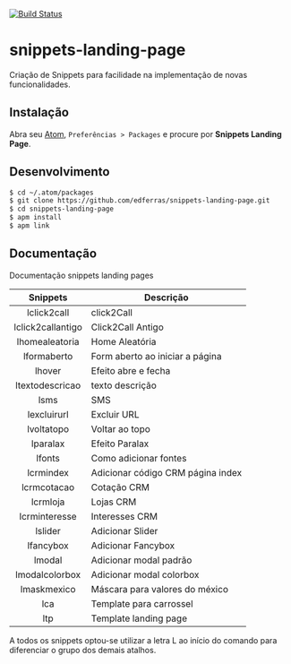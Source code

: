 [![Build Status](https://travis-ci.org/edferras/snippets-landing-page.svg)](https://travis-ci.org/edferras/snippets-landing-page)

# snippets-landing-page
Criação de Snippets para facilidade na implementação de novas funcionalidades.

## Instalação
Abra seu [Atom](http://atom.io), `Preferências > Packages` e procure por **Snippets Landing Page**.

## Desenvolvimento

```sh
$ cd ~/.atom/packages
$ git clone https://github.com/edferras/snippets-landing-page.git
$ cd snippets-landing-page
$ apm install
$ apm link
```

## Documentação
Documentação snippets landing pages

|      Snippets     	| Descrição                           	|
|:-----------------:	|-------------------------------------	|
|    lclick2call    	| click2Call                          	|
| lclick2callantigo 	| Click2Call Antigo                   	|
|   lhomealeatoria  	| Home Aleatória                      	|
|    lformaberto    	| Form aberto ao iniciar a página     	|
|       lhover      	| Efeito abre e fecha                     	|
|  ltextodescricao  	| texto descrição
|        lsms       	| SMS                                 	|
|    lexcluirurl    	| Excluir URL                         	|
|     lvoltatopo    	| Voltar ao topo                      	|
|      lparalax     	| Efeito Paralax                      	|
|       lfonts      	| Como adicionar fontes               	|
|     lcrmindex     	| Adicionar código CRM página index   	|
|    lcrmcotacao    	| Cotação CRM                         	|
|      lcrmloja     	| Lojas CRM                           	|
|      lcrminteresse  | Interesses CRM                        |
|      lslider     	  | Adicionar Slider                      |
|      lfancybox     	| Adicionar Fancybox                    |
|      lmodal     	  | Adicionar modal padrão                |
|      lmodalcolorbox | Adicionar modal colorbox              |
|      lmaskmexico    | Máscara para valores do méxico        |
|      lca     	      | Template para carrossel               |
|      ltp     	      | Template landing page                 |

A todos os snippets optou-se utilizar a letra L ao início do comando para diferenciar o grupo dos demais atalhos.
